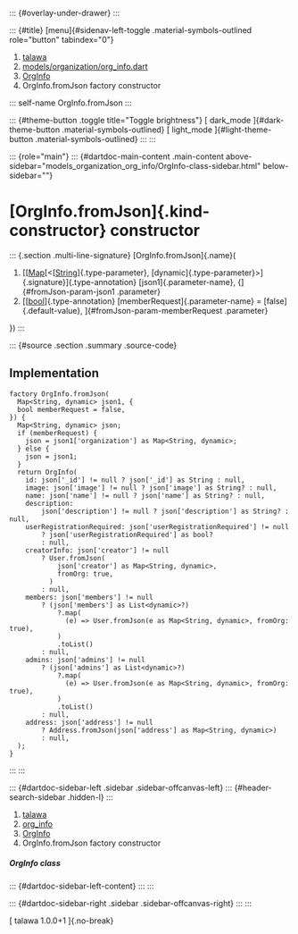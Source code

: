 ::: {#overlay-under-drawer}
:::

::: {#title}
[menu]{#sidenav-left-toggle .material-symbols-outlined role="button"
tabindex="0"}

1.  [talawa](../../index.html)
2.  [models/organization/org_info.dart](../../models_organization_org_info/)
3.  [OrgInfo](../../models_organization_org_info/OrgInfo-class.html)
4.  OrgInfo.fromJson factory constructor

::: self-name
OrgInfo.fromJson
:::

::: {#theme-button .toggle title="Toggle brightness"}
[ dark_mode ]{#dark-theme-button .material-symbols-outlined} [
light_mode ]{#light-theme-button .material-symbols-outlined}
:::
:::

::: {role="main"}
::: {#dartdoc-main-content .main-content above-sidebar="models_organization_org_info/OrgInfo-class-sidebar.html" below-sidebar=""}
<div>

# [OrgInfo.fromJson]{.kind-constructor} constructor

</div>

::: {.section .multi-line-signature}
[OrgInfo.fromJson]{.name}(

1.  [[[Map](https://api.flutter.dev/flutter/dart-core/Map-class.html)[\<[[String](https://api.flutter.dev/flutter/dart-core/String-class.html)]{.type-parameter},
    [dynamic]{.type-parameter}\>]{.signature}]{.type-annotation}
    [json1]{.parameter-name}, {]{#fromJson-param-json1 .parameter}
2.  [[[bool](https://api.flutter.dev/flutter/dart-core/bool-class.html)]{.type-annotation}
    [memberRequest]{.parameter-name} = [false]{.default-value},
    ]{#fromJson-param-memberRequest .parameter}

})
:::

::: {#source .section .summary .source-code}
## Implementation

``` language-dart
factory OrgInfo.fromJson(
  Map<String, dynamic> json1, {
  bool memberRequest = false,
}) {
  Map<String, dynamic> json;
  if (memberRequest) {
    json = json1['organization'] as Map<String, dynamic>;
  } else {
    json = json1;
  }
  return OrgInfo(
    id: json['_id'] != null ? json['_id'] as String : null,
    image: json['image'] != null ? json['image'] as String? : null,
    name: json['name'] != null ? json['name'] as String? : null,
    description:
        json['description'] != null ? json['description'] as String? : null,
    userRegistrationRequired: json['userRegistrationRequired'] != null
        ? json['userRegistrationRequired'] as bool?
        : null,
    creatorInfo: json['creator'] != null
        ? User.fromJson(
            json['creator'] as Map<String, dynamic>,
            fromOrg: true,
          )
        : null,
    members: json['members'] != null
        ? (json['members'] as List<dynamic>?)
            ?.map(
              (e) => User.fromJson(e as Map<String, dynamic>, fromOrg: true),
            )
            .toList()
        : null,
    admins: json['admins'] != null
        ? (json['admins'] as List<dynamic>?)
            ?.map(
              (e) => User.fromJson(e as Map<String, dynamic>, fromOrg: true),
            )
            .toList()
        : null,
    address: json['address'] != null
        ? Address.fromJson(json['address'] as Map<String, dynamic>)
        : null,
  );
}
```
:::
:::

::: {#dartdoc-sidebar-left .sidebar .sidebar-offcanvas-left}
::: {#header-search-sidebar .hidden-l}
:::

1.  [talawa](../../index.html)
2.  [org_info](../../models_organization_org_info/)
3.  [OrgInfo](../../models_organization_org_info/OrgInfo-class.html)
4.  OrgInfo.fromJson factory constructor

##### OrgInfo class

::: {#dartdoc-sidebar-left-content}
:::
:::

::: {#dartdoc-sidebar-right .sidebar .sidebar-offcanvas-right}
:::
:::

[ talawa 1.0.0+1 ]{.no-break}

